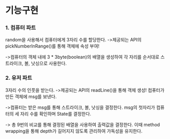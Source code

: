# 기능구현

### 1. 컴퓨터 파트
random을 사용해서 컴퓨터에게 3자리 수를 할당한다.
->제공되는 API의 pickNumberInRange()를 통해 객체에 속성 부여! 

->컴퓨터의 객체 내에 3 * 3byte(boolean)의 배열을 생성하여
각 자리를 순서대로 스트라이크, 볼, 낫싱으로 사용한다.

### 2. 유저 파트
3자리 수의 인풋을 받는다. 
->제공되는 API의 readLine()을 통해 객체 생성!
컴퓨터가 만든 객체에 msg를 보낸다.

->컴퓨터는 받은 msg를 통해 스트라이크, 볼, 낫싱을 결정한다.
msg의 첫자리가 컴퓨터의 세 자리 수를 확인하며 State를 결정한다.

-> 총 9번의 비교를 통해 결정된 배열을 사용하여 출력값을 결정한다.
이때 method wrapping을 통해 depth가 길어지지 않도록 관리하여 가독성을 유지한다.